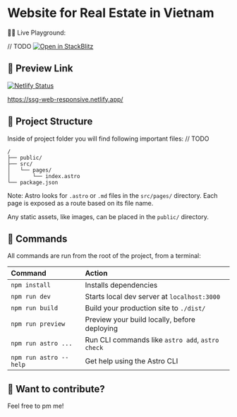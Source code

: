 # Website for Real Estate in Vietnam

🧑‍🚀 Live Playground: 

// TODO
[![Open in StackBlitz](https://developer.stackblitz.com/img/open_in_stackblitz.svg)](https://stackblitz.com/github/withastro/astro/tree/latest/examples/minimal)


## 🫣 Preview Link

[![Netlify Status](https://api.netlify.com/api/v1/badges/a450cb8e-6dec-404e-a176-4bcad8f0fcda/deploy-status)](https://app.netlify.com/sites/ssg-web-responsive/deploys) 

https://ssg-web-responsive.netlify.app/


## 🚀 Project Structure

Inside of project folder you will find following important files:
// TODO

```
/
├── public/
├── src/
│   └── pages/
│       └── index.astro
└── package.json
```

Note: Astro looks for `.astro` or `.md` files in the `src/pages/` directory. Each page is exposed as a route based on its file name.

Any static assets, like images, can be placed in the `public/` directory.

## 🧞 Commands

All commands are run from the root of the project, from a terminal:

| Command                | Action                                           |
| :--------------------- | :----------------------------------------------- |
| `npm install`          | Installs dependencies                            |
| `npm run dev`          | Starts local dev server at `localhost:3000`      |
| `npm run build`        | Build your production site to `./dist/`          |
| `npm run preview`      | Preview your build locally, before deploying     |
| `npm run astro ...`    | Run CLI commands like `astro add`, `astro check` |
| `npm run astro --help` | Get help using the Astro CLI                     |

## 👀 Want to contribute?

Feel free to pm me! 

